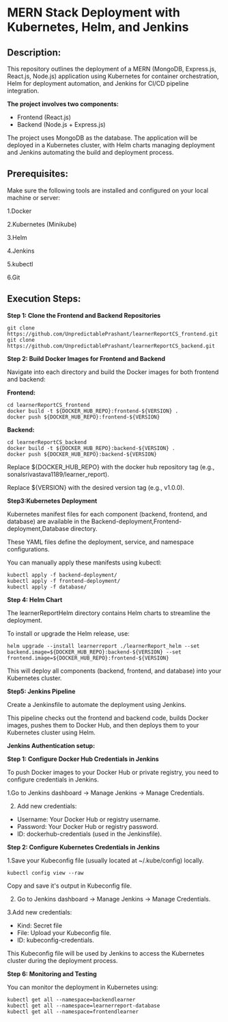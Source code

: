 # MERN Stack Deployment with Kubernetes, Helm, and Jenkins

## Description:

This repository outlines the deployment of a MERN (MongoDB, Express.js, React.js, Node.js) application using Kubernetes for container orchestration, Helm for deployment automation, and Jenkins for CI/CD pipeline integration.

**The project involves two components:**

- Frontend (React.js)
- Backend (Node.js + Express.js)

The project uses MongoDB as the database. The application will be deployed in a Kubernetes cluster, with Helm charts managing deployment and Jenkins automating the build and deployment process.

## Prerequisites:

Make sure the following tools are installed and configured on your local machine or server:

1.Docker

2.Kubernetes (Minikube)

3.Helm

4.Jenkins

5.kubectl

6.Git

## Execution Steps:

**Step 1: Clone the Frontend and Backend Repositories**
```
git clone https://github.com/UnpredictablePrashant/learnerReportCS_frontend.git
git clone https://github.com/UnpredictablePrashant/learnerReportCS_backend.git
```
**Step 2: Build Docker Images for Frontend and Backend**

Navigate into each directory and build the Docker images for both frontend and backend:

**Frontend:**
```
cd learnerReportCS_frontend
docker build -t ${DOCKER_HUB_REPO}:frontend-${VERSION} .
docker push ${DOCKER_HUB_REPO}:frontend-${VERSION}
```

**Backend:** 

```
cd learnerReportCS_backend
docker build -t ${DOCKER_HUB_REPO}:backend-${VERSION} .
docker push ${DOCKER_HUB_REPO}:backend-${VERSION}
```

Replace ${DOCKER_HUB_REPO} with the docker hub repository tag (e.g., sonalsrivastava1189/learner_report).

Replace ${VERSION} with the desired version tag (e.g., v1.0.0).

**Step3:Kubernetes Deployment**

Kubernetes manifest files for each component (backend, frontend, and database) are available in the Backend-deployment,Frontend-deployment,Database directory.

These YAML files define the deployment, service, and namespace configurations.

You can manually apply these manifests using kubectl:

```
kubectl apply -f backend-deployment/
kubectl apply -f frontend-deployment/
kubectl apply -f database/
```

**Step 4: Helm Chart**

The learnerReportHelm directory contains Helm charts to streamline the deployment.

To install or upgrade the Helm release, use:

```
helm upgrade --install learnerreport ./learnerReport_helm --set backend.image=${DOCKER_HUB_REPO}:backend-${VERSION} --set frontend.image=${DOCKER_HUB_REPO}:frontend-${VERSION}
```

This will deploy all components (backend, frontend, and database) into your Kubernetes cluster.

**Step5: Jenkins Pipeline**

Create a Jenkinsfile to automate the deployment using Jenkins.

This pipeline checks out the frontend and backend code, builds Docker images, pushes them to Docker Hub, and then deploys them to your Kubernetes cluster using Helm.

**Jenkins Authentication setup:**

**Step 1: Configure Docker Hub Credentials in Jenkins**

To push Docker images to your Docker Hub or private registry, you need to configure credentials in Jenkins.

 1.Go to Jenkins dashboard -> Manage Jenkins -> Manage Credentials.
 
 2. Add new credentials:
   - Username: Your Docker Hub or registry username.
   - Password: Your Docker Hub or registry password.
   - ID: dockerhub-credentials (used in the Jenkinsfile).

**Step 2: Configure Kubernetes Credentials in Jenkins**

1.Save your Kubeconfig file (usually located at ~/.kube/config) locally.

```
kubectl config view --raw
```
Copy and save it's output in Kubeconfig file.

2. Go to Jenkins dashboard -> Manage Jenkins -> Manage Credentials.
   
3.Add new credentials:

  - Kind: Secret file
  - File: Upload your Kubeconfig file.
  - ID: kubeconfig-credentials.

This Kubeconfig file will be used by Jenkins to access the Kubernetes cluster during the deployment process.

**Step 6: Monitoring and Testing**

You can monitor the deployment in Kubernetes using:

```
kubectl get all --namespace=backendlearner
kubectl get all --namespace=learnerreport-database
kubectl get all --namespace=frontendlearner
```

